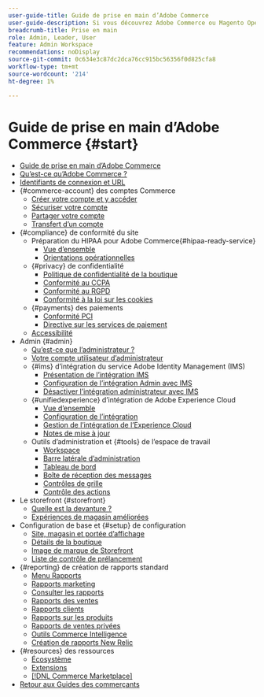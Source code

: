 ```yaml
---
user-guide-title: Guide de prise en main d’Adobe Commerce
user-guide-description: Si vous découvrez Adobe Commerce ou Magento Open Source, les ressources de l’écosystème, suivez le parcours du client pour explorer votre boutique et en savoir  [!DNL Commerce]  sur les principales fonctionnalités.
breadcrumb-title: Prise en main
role: Admin, Leader, User
feature: Admin Workspace
recommendations: noDisplay
source-git-commit: 0c634e3c87dc2dca76cc915bc56356f0d825cfa8
workflow-type: tm+mt
source-wordcount: '214'
ht-degree: 1%

---
```



# Guide de prise en main d’Adobe Commerce {#start}

+ [Guide de prise en main d’Adobe Commerce](guide-overview.md)
+ [Qu’est-ce qu’Adobe Commerce ?](about.md)
+ [Identifiants de connexion et URL](login-urls.md)
+ {#commerce-account} des comptes Commerce
   + [Créer votre compte et y accéder](commerce-account-create.md)
   + [Sécuriser votre compte](commerce-account-secure.md)
   + [Partager votre compte](commerce-account-share.md)
   + [Transfert d’un compte](commerce-account-transfer.md)
+ {#compliance} de conformité du site
   + Préparation du HIPAA pour Adobe Commerce{#hipaa-ready-service}
      + [Vue d’ensemble](hipaa/overview.md)
      + [Orientations opérationnelles](hipaa/operations.md)
   + {#privacy} de confidentialité
      + [Politique de confidentialité de la boutique](privacy-policy.md)
      + [Conformité au CCPA](compliance-ccpa.md)
      + [Conformité au RGPD](compliance-gdpr.md)
      + [Conformité à la loi sur les cookies](compliance-cookie-law.md)
   + {#payments} des paiements
      + [Conformité PCI](compliance-pci.md)
      + [Directive sur les services de paiement](compliance-payment-services-directive.md)
   + [Accessibilité](navigation-accessibility.md)
+ Admin {#admin}
   + [Qu’est-ce que l’administrateur ?](admin.md)
   + [Votre compte utilisateur d’administrateur](admin-signin.md)
   + {#ims} d’intégration du service Adobe Identity Management (IMS)
      + [Présentation de l’intégration IMS](adobe-ims-integration-overview.md)
      + [Configuration de l’intégration Admin avec IMS](adobe-ims-config.md)
      + [Désactiver l’intégration administrateur avec IMS](adobe-ims-disable.md)
   + {#unifiedexperience} d’intégration de Adobe Experience Cloud
      + [Vue d’ensemble](admin-unified-experience-integration-overview.md)
      + [Configuration de l’intégration](admin-unified-experience-integration-configure.md)
      + [Gestion de l’intégration de l’Experience Cloud](admin-unified-experience-integration-manage.md)
      + [Notes de mise à jour](admin-unified-experience-release-notes.md)
   + Outils d’administration et {#tools} de l’espace de travail
      + [Workspace](admin-workspace.md)
      + [Barre latérale d’administration](admin-menu.md)
      + [Tableau de bord](admin-dashboard.md)
      + [Boîte de réception des messages](admin-message-inbox.md)
      + [Contrôles de grille](admin-grid-controls.md)
      + [Contrôle des actions](admin-actions-control.md)
+ Le storefront {#storefront}
   + [Quelle est la devanture ?](storefront.md)
   + [Expériences de magasin améliorées](enhanced-experiences.md)
+ Configuration de base et {#setup} de configuration
   + [Site, magasin et portée d’affichage](websites-stores-views.md)
   + [Détails de la boutique](store-details.md)
   + [Image de marque de Storefront](storefront-branding.md)
   + [Liste de contrôle de prélancement](prelaunch-checklist.md)
+ {#reporting} de création de rapports standard
   + [Menu Rapports](reports-menu.md)
   + [Rapports marketing](marketing-reports.md)
   + [Consulter les rapports](review-reports.md)
   + [Rapports des ventes](sales-reports.md)
   + [Rapports clients](customer-reports.md)
   + [Rapports sur les produits](product-reports.md)
   + [Rapports de ventes privées](private-sales-reports.md)
   + [Outils Commerce Intelligence](business-intelligence.md)
   + [Création de rapports New Relic](new-relic-reporting.md)
+ {#resources} des ressources
   + [Écosystème](resources.md)
   + [Extensions](extensions.md)
   + [[!DNL Commerce Marketplace]](commerce-marketplace.md)
+ [Retour aux Guides des commerçants](https://experienceleague.adobe.com/en/docs/commerce-admin/user-guides/home)

